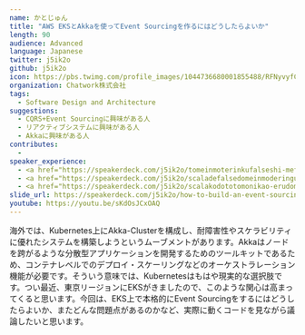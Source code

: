 ```yaml
---
name: かとじゅん
title: "AWS EKSとAkkaを使ってEvent Sourcingを作るにはどうしたらよいか"
length: 90
audience: Advanced
language: Japanese
twitter: j5ik2o
github: j5ik2o
icon: https://pbs.twimg.com/profile_images/1044736680001855488/RFNyvyfC_400x400.jpg
organization: Chatwork株式会社
tags:
  - Software Design and Architecture
suggestions:
  - CQRS+Event Sourcingに興味がある人
  - リアクティブシステムに興味がある人
  - Akkaに興味がある人
contributes:
  - 
speaker_experience:
  - <a href="https://speakerdeck.com/j5ik2o/tomeinmoterinkufalseshi-mefang">https://speakerdeck.com/j5ik2o/tomeinmoterinkufalseshi-mefang</a>
  - <a href="https://speakerdeck.com/j5ik2o/scaladefalsedomeinmoderingufalseyarikata">https://speakerdeck.com/j5ik2o/scaladefalsedomeinmoderingufalseyarikata</a>
  - <a href="https://speakerdeck.com/j5ik2o/scalakodototomonikao-erudomeinmoderingu">https://speakerdeck.com/j5ik2o/scalakodototomonikao-erudomeinmoderingu</a>
slide_url: https://speakerdeck.com/j5ik2o/how-to-build-an-event-sourcing-system-using-akka-with-eks
youtube: https://youtu.be/sKdOsJCxOAQ
---
```

海外では、Kubernetes上にAkka-Clusterを構成し、耐障害性やスケラビリティに優れたシステムを構築しようというムーブメントがあります。Akkaはノードを跨がるような分散型アプリケーションを開発するためのツールキットであるため、コンテナレベルでのデプロイ・スケーリングなどのオーケストラレーション機能が必要です。そういう意味では、Kubernetesはもはや現実的な選択肢です。つい最近、東京リージョンにEKSがきましたので、このような関心は高まってくると思います。今回は、EKS上で本格的にEvent Sourcingをするにはどうしたらよいか、またどんな問題点があるのかなど、実際に動くコードを見ながら議論したいと思います。
